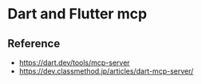 # Dart and Flutter mcp

## Reference
- https://dart.dev/tools/mcp-server
- https://dev.classmethod.jp/articles/dart-mcp-server/

